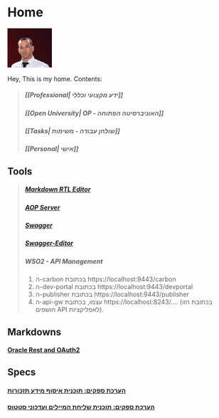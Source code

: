 # Home
<img src="Attachments/DSC_1723_1.jpg" alt="mypic" style= "width: 100px" />

Hey, This is my home.
Contents:
> ##### [[Professional| ידע מקצועי וכללי]]
> ##### [[Open University| OP - האוניברסיטה הפתוחה]]
> ##### [[Tasks| שולחן עבודה - משימות]]
> ##### [[Personal| אישי]]



## Tools
>#####  [Markdown RTL Editor](http://10.147.15.78:8080/rtlmd)
> ##### [AOP Server](http://10.147.15.78:8010)
> ##### [Swagger](http://10.147.15.78:8080/swagger/dist)
> ##### [Swagger-Editor](http://10.147.15.78:8080/swagger-editor)
> ##### WSO2 - API Management
>1.	ה-carbon בכתובת https://localhost:9443/carbon
>2.	ה-dev-portal בכתובת https://localhost:9443/devportal
>3.	ה-publisher בכתובת https://localhost:9443/publisher
>4.	ה-api-gw עצמו, בכתובת https://localhost:8243/….  (בכתובת הזו חושפים API לאפליקציות).


## Markdowns
#### [Oracle Rest and OAuth2](http://10.147.15.78:8080/My/WebServiceTEST.html)
## Specs
####  [הערכת ספקים: תוכנית איסוף מידע תזכורות](http://10.147.15.78:8080/My/QmaneagmentV1.html)
#### [הערכת ספקים: תוכנית שליחת המיילים ועדכוני סטטוס](http://10.147.15.78:8080/My/handlingmails.html) 
